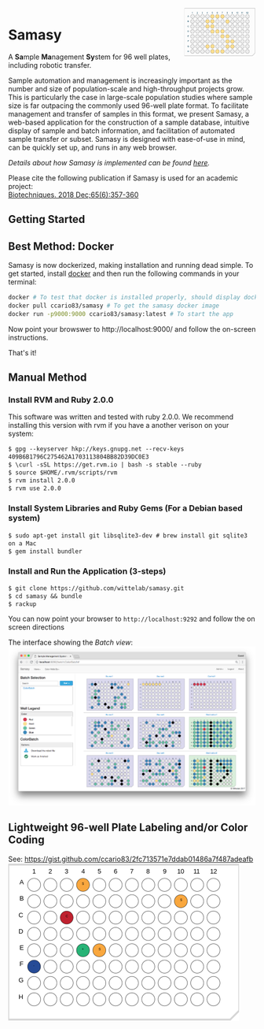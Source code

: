 <img align="right" height="100" src="logo.png">

# Samasy
A **Sa**mple **Ma**nagement **Sy**stem for 96 well plates, including robotic transfer.

Sample automation and management is increasingly important as the number and size of population-scale and high-throughput projects grow. This is particularly the case in large-scale population studies where sample size is far outpacing the commonly used 96-well plate format. To facilitate management and transfer of samples in this format, we present Samasy, a web-based application for the construction of a sample database, intuitive display of sample and batch information, and facilitation of automated sample transfer or subset. Samasy is designed with ease-of-use in mind, can be quickly set up, and runs in any web browser. 

*Details about how Samasy is implemented can be found [here](IMPLEMENTATION.md).*  

Please cite the following publication if Samasy is used for an academic project:  
[Biotechniques. 2018 Dec;65(6):357-360](https://www.ncbi.nlm.nih.gov/pubmed/30477330)

## Getting Started 

## Best Method: Docker

Samasy is now dockerized, making installation and running dead simple. To get started, install [docker](https://www.docker.com/) and then run the following commands in your terminal:  
```bash
docker # To test that docker is installed properly, should display docker usage and commands
docker pull ccario83/samasy # To get the samasy docker image
docker run -p9000:9000 ccario83/samasy:latest # To start the app
```
Now point your browswer to http://localhost:9000/ and follow the on-screen instructions.

That's it!

## Manual Method
### Install RVM and Ruby 2.0.0
  This software was written and tested with ruby 2.0.0. We recommend installing this version with rvm if you have a another verison on your system:
  ```
  $ gpg --keyserver hkp://keys.gnupg.net --recv-keys 409B6B1796C275462A1703113804BB82D39DC0E3
  $ \curl -sSL https://get.rvm.io | bash -s stable --ruby
  $ source $HOME/.rvm/scripts/rvm
  $ rvm install 2.0.0
  $ rvm use 2.0.0
  ```
### Install System Libraries and Ruby Gems (For a Debian based system)
  ```
  $ sudo apt-get install git libsqlite3-dev # brew install git sqlite3 on a Mac
  $ gem install bundler
  ```

### Install and Run the Application (3-steps)
  ```
  $ git clone https://github.com/wittelab/samasy.git
  $ cd samasy && bundle
  $ rackup
  ```
  You can now point your browser to ```http://localhost:9292``` and follow the on screen directions
  
The interface showing the *Batch view*:
![Image of Interface](interface.png)

## Lightweight 96-well Plate Labeling and/or Color Coding
See: https://gist.github.com/ccario83/2fc713571e7ddab01486a7f487adeafb  
![Plate Coloring Gist](example/lightweight.png)
